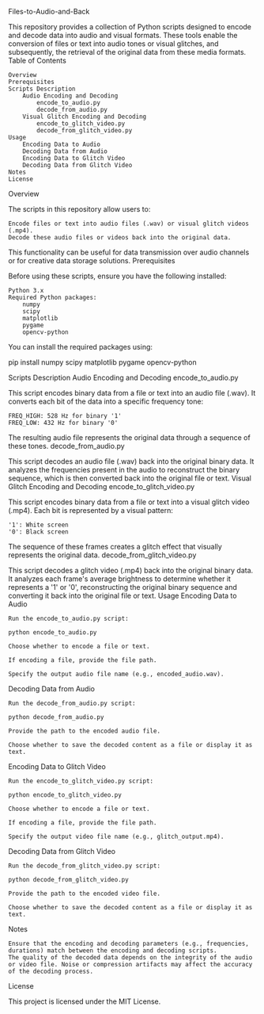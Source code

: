 Files-to-Audio-and-Back

This repository provides a collection of Python scripts designed to encode and decode data into audio and visual formats. These tools enable the conversion of files or text into audio tones or visual glitches, and subsequently, the retrieval of the original data from these media formats.
Table of Contents

    Overview
    Prerequisites
    Scripts Description
        Audio Encoding and Decoding
            encode_to_audio.py
            decode_from_audio.py
        Visual Glitch Encoding and Decoding
            encode_to_glitch_video.py
            decode_from_glitch_video.py
    Usage
        Encoding Data to Audio
        Decoding Data from Audio
        Encoding Data to Glitch Video
        Decoding Data from Glitch Video
    Notes
    License

Overview

The scripts in this repository allow users to:

    Encode files or text into audio files (.wav) or visual glitch videos (.mp4).
    Decode these audio files or videos back into the original data.

This functionality can be useful for data transmission over audio channels or for creative data storage solutions.
Prerequisites

Before using these scripts, ensure you have the following installed:

    Python 3.x
    Required Python packages:
        numpy
        scipy
        matplotlib
        pygame
        opencv-python

You can install the required packages using:

pip install numpy scipy matplotlib pygame opencv-python

Scripts Description
Audio Encoding and Decoding
encode_to_audio.py

This script encodes binary data from a file or text into an audio file (.wav). It converts each bit of the data into a specific frequency tone:

    FREQ_HIGH: 528 Hz for binary '1'
    FREQ_LOW: 432 Hz for binary '0'

The resulting audio file represents the original data through a sequence of these tones.
decode_from_audio.py

This script decodes an audio file (.wav) back into the original binary data. It analyzes the frequencies present in the audio to reconstruct the binary sequence, which is then converted back into the original file or text.
Visual Glitch Encoding and Decoding
encode_to_glitch_video.py

This script encodes binary data from a file or text into a visual glitch video (.mp4). Each bit is represented by a visual pattern:

    '1': White screen
    '0': Black screen

The sequence of these frames creates a glitch effect that visually represents the original data.
decode_from_glitch_video.py

This script decodes a glitch video (.mp4) back into the original binary data. It analyzes each frame's average brightness to determine whether it represents a '1' or '0', reconstructing the original binary sequence and converting it back into the original file or text.
Usage
Encoding Data to Audio

    Run the encode_to_audio.py script:

    python encode_to_audio.py

    Choose whether to encode a file or text.

    If encoding a file, provide the file path.

    Specify the output audio file name (e.g., encoded_audio.wav).

Decoding Data from Audio

    Run the decode_from_audio.py script:

    python decode_from_audio.py

    Provide the path to the encoded audio file.

    Choose whether to save the decoded content as a file or display it as text.

Encoding Data to Glitch Video

    Run the encode_to_glitch_video.py script:

    python encode_to_glitch_video.py

    Choose whether to encode a file or text.

    If encoding a file, provide the file path.

    Specify the output video file name (e.g., glitch_output.mp4).

Decoding Data from Glitch Video

    Run the decode_from_glitch_video.py script:

    python decode_from_glitch_video.py

    Provide the path to the encoded video file.

    Choose whether to save the decoded content as a file or display it as text.

Notes

    Ensure that the encoding and decoding parameters (e.g., frequencies, durations) match between the encoding and decoding scripts.
    The quality of the decoded data depends on the integrity of the audio or video file. Noise or compression artifacts may affect the accuracy of the decoding process.

License

This project is licensed under the MIT License.

